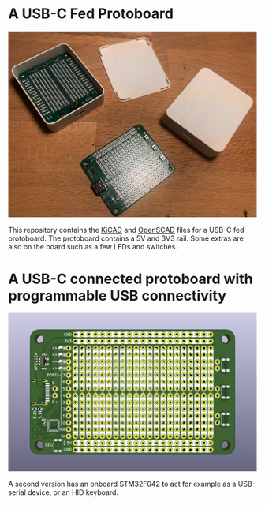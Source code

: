 # A USB-C Fed Protoboard

![Image of a USB-C Fed Protoboard](img/protoboard.jpg)

This repository contains the [KiCAD]() and [OpenSCAD]() files for a USB-C fed
protoboard. The protoboard contains a 5V and 3V3 rail. Some extras are also
on the board such as a few LEDs and switches.

# A USB-C connected protoboard with programmable USB connectivity

![Image of a USB-C connected protoboard](img/usb_serial.png)

A second version has an onboard STM32F042 to act for example as a USB-serial device,
or an HID keyboard.

